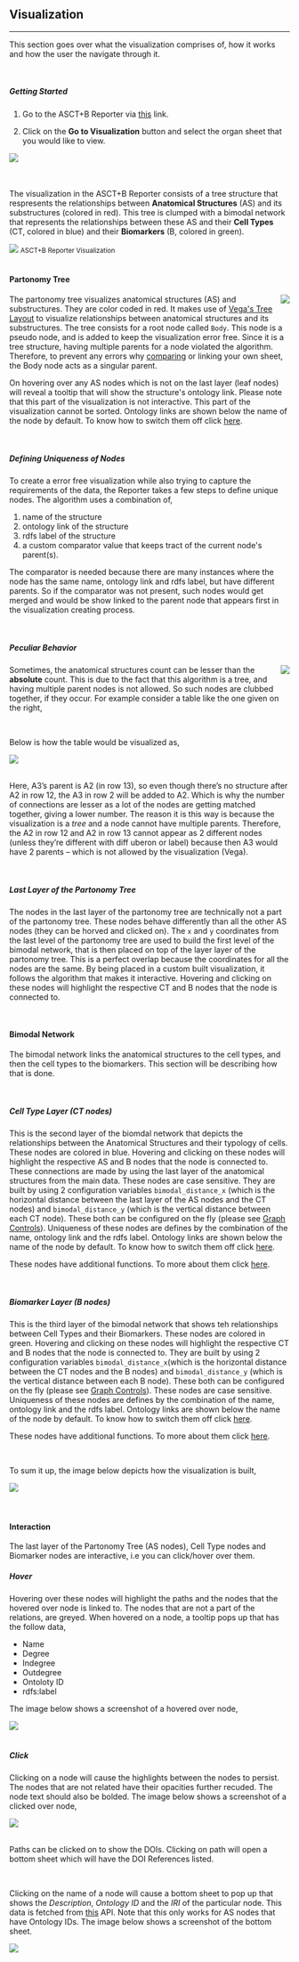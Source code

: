 ## Visualization
---

This section goes over what the visualization comprises of, how it works and how the user the navigate through it.

<br>

##### Getting Started

1. Go to the ASCT+B Reporter via [this](https://ccf-asct-reporter.netlify.app/v2/) link.

2. Click on the **Go to Visualization** button and select the organ sheet that you would like to view.

<img src="assets/docs/visualization/gotovis.png" class="md-img p-2 w-25">

<br>
<br>
<br>


The visualization in the ASCT+B Reporter consists of a tree structure that respresents the relationships between **Anatomical Structures** (AS) and its substructures (colored in red). This tree is clumped with a bimodal network that represents the relationships between these AS and their **Cell Types** (CT, colored in blue) and their **Biomarkers** (B, colored in green).

<div class="text-center"> 
  <img src="assets/docs/visualization/vis1.png" class="md-img p-2 w-100">
  <small>ASCT+B Reporter Visualization</small>
</div>

<br>

#### Partonomy Tree

<img src="assets/docs/visualization/partonomy.png" class="md-img p-2 w-25 ml-5" align="right">

The partonomy tree visualizes anatomical structures (AS) and substructures. They are color coded in red. It makes use of [Vega's Tree Layout](https://vega.github.io/vega/examples/tree-layout/) to visualize relationships between anatomical structures and its substructures. The tree consists for a root node called `Body`. This node is a pseudo node, and is added to keep the visualization error free. Since it is a tree structure, having multiple parents for a node violated the algorithm. Therefore, to prevent any errors why [comparing](https://github.com/hubmapconsortium/ccf-asct-reporter/wiki/Compare) or linking your own sheet, the Body node acts as a singular parent.

On hovering over any AS nodes which is not on the last layer (leaf nodes) will reveal a tooltip that will show the structure's ontology link. Please note that this part of the visualization is not interactive. This part of the visualization cannot be sorted. Ontology links are shown below the name of the node by default. To know how to switch them off click [here](/docs?id=5).

<br>


##### Defining Uniqueness of Nodes

To create a error free visualization while also trying to capture the requirements of the data, the Reporter takes a few steps to define unique nodes. The algorithm uses a combination of,
1. name of the structure
2. ontology link of the structure
3. rdfs label of the structure
4. a custom comparator value that keeps tract of the current node's parent(s).

The comparator is needed because there are many instances where the node has the same name, ontology link and rdfs label, but have different parents. So if the comparator was not present, such nodes would get merged and would be show linked to the parent node that appears first in the visualization creating process. 

<br>

##### Peculiar Behavior

<img src="assets/docs/visualization/peculiar-table.png" class="md-img p-2 w-25" align="right">

Sometimes, the anatomical structures count can be lesser than the **absolute** count. This is due to the fact that this algorithm is a tree, and having multiple parent nodes is not allowed. So such nodes are clubbed together, if they occur. For example consider a table like the one given on the right,

<br>

Below is how the table would be visualized as,

<img src="assets/docs/visualization/peculiar-vis.png" class="md-img p-2 w-25">

<br>
<br>

Here, A3’s parent is A2 (in row 13), so even though there’s no structure after A2 in row 12, the A3 in row 2 will be added to A2. Which is why the number of connections are lesser as a lot of the nodes are getting matched together, giving a lower number. The reason it is this way is because the visualization is a *tree* and a node cannot have multiple parents. Therefore, the A2 in row 12 and A2 in row 13 cannot appear as 2 different nodes (unless they’re different with diff uberon or label) because then A3 would have 2 parents – which is not allowed by the visualization (Vega).

<br>

##### Last Layer of the Partonomy Tree

The nodes in the last layer of the partonomy tree are technically not a part of the partonomy tree. These nodes behave differently than all the other AS nodes (they can be horved and clicked on). The `x` and `y` coordinates from the last level of the partonomy tree are used to build the first level of the bimodal network, that is then placed on top of the layer layer of the partonomy tree. This is a perfect overlap because the coordinates for all the nodes are the same. By being placed in a custom built visualization, it follows the algorithm that makes it interactive. Hovering and clicking on these nodes will highlight the respective CT and B nodes that the node is connected to.

<br>

#### Bimodal Network

The bimodal network links the anatomical structures to the cell types, and then the cell types to the biomarkers. This section will be describing how that is done.

<br>

##### Cell Type Layer (CT nodes)

This is the second layer of the biomdal network that depicts the relationships between the Anatomical Structures and their typology of cells. These nodes are colored in blue. Hovering and clicking on these nodes will highlight the respective AS and B nodes that the node is connected to. These connections are made by using the last layer of the anatomical structures from the main data. These nodes are case sensitive. They are built by using 2 configuration variables `bimodal_distance_x` (which is the horizontal distance between the last layer of the AS nodes and the CT nodes) and `bimodal_distance_y` (which is the vertical distance between each CT node). These both can be configured on the fly (please see [Graph Controls](/docs?id=5)). Uniqueness of these nodes are defines by the combination of the name, ontology link and the rdfs label. Ontology links are shown below the name of the node by default. To know how to switch them off click [here](/docs?id=5).

These nodes have additional functions. To more about them click [here](/docs?id=4). 

<br>

##### Biomarker Layer (B nodes)

This is the third layer of the bimodal network that shows teh relationships between Cell Types and their Biomarkers. These nodes are colored in green.  Hovering and clicking on these nodes will highlight the respective CT and B nodes that the node is connected to. They are built by using 2 configuration variables `bimodal_distance_x`(which is the horizontal distance between the CT nodes and the B nodes) and `bimodal_distance_y` (which is the vertical distance between each B node). These both can be configured on the fly (please see [Graph Controls](/docs?id=5)). These nodes are case sensitive. Uniqueness of these nodes are defines by the combination of the name, ontology link and the rdfs label.  Ontology links are shown below the name of the node by default. To know how to switch them off click [here](/docs?id=5).

These nodes have additional functions. To more about them click [here](/docs?id=4).

<br> 

To sum it up, the image below depicts how the visualization is built,


<img src="assets/docs/visualization/workflow.png" class="md-img p-2 w-100">


<br>
<br>
<br>

#### Interaction

The last layer of the Partonomy Tree (AS nodes), Cell Type nodes and Biomarker nodes are interactive, i.e you can click/hover over them. 

##### Hover

Hovering over these nodes will highlight the paths and the nodes that the hovered over node is linked to. The nodes that are not a part of the relations, are greyed. When hovered on a node, a tooltip pops up that has the follow data,

- Name
- Degree
- Indegree
- Outdegree
- Ontoloty ID
- rdfs:label

The image below shows a screenshot of a hovered over node,

<img src="assets/docs/visualization/hover.png" class="md-img p-2 w-50">

<br>
<br>

##### Click

Clicking on a node will cause the highlights between the nodes to persist. The nodes that are not related have their opacities further recuded. The node text should also be bolded. The image below shows a screenshot of a clicked over node,

<img src="assets/docs/visualization/click.png" class="md-img p-2 w-50">

<br>
<br>

Paths can be clicked on to show the DOIs. Clicking on path will open a bottom sheet which will have the DOI References listed.

<br>

Clicking on the name of a node will cause a bottom sheet to pop up that shows the *Description*, *Ontology ID* and the *IRI* of the particular node. This data is fetched from [this](https://www.ebi.ac.uk/) API. Note that this only works for AS nodes that have Ontology IDs. The image below shows a screenshot of the bottom sheet.

<img src="assets/docs/visualization/bottomsheet.png" class="md-img p-2 w-50">

<br>
<br>